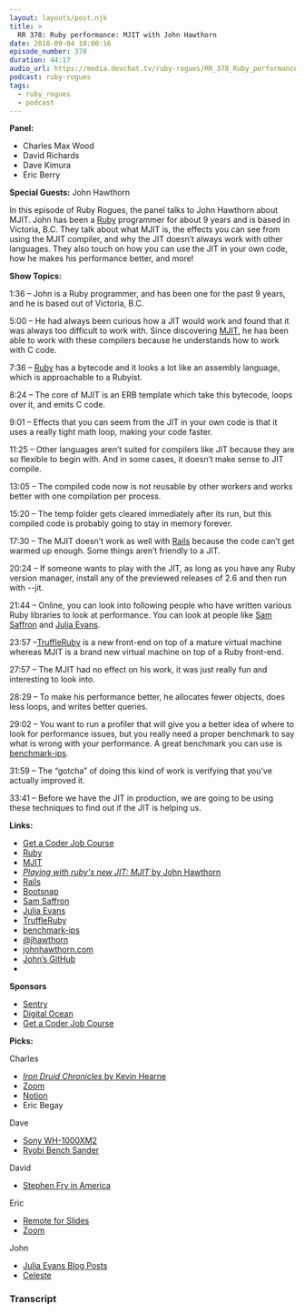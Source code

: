 ```yaml
---
layout: layouts/post.njk
title: >
  RR 378: Ruby performance: MJIT with John Hawthorn
date: 2018-09-04 10:00:16
episode_number: 378
duration: 44:17
audio_url: https://media.devchat.tv/ruby-rogues/RR_378_Ruby_performance_MJIT_with_John_Hawthorn.mp3
podcast: ruby-rogues
tags:
  - ruby_rogues
  - podcast
---
```


**Panel:**

- Charles Max Wood
- David Richards
- Dave Kimura
- Eric Berry

**Special Guests:** John Hawthorn

In this episode of Ruby Rogues, the panel talks to John Hawthorn about MJIT. John has been a [Ruby](https://www.ruby-lang.org/en/) programmer for about 9 years and is based in Victoria, B.C. They talk about what MJIT is, the effects you can see from using the MJIT compiler, and why the JIT doesn’t always work with other languages. They also touch on how you can use the JIT in your own code, how he makes his performance better, and more!

**Show Topics:**

1:36 – John is a Ruby programmer, and has been one for the past 9 years, and he is based out of Victoria, B.C.

5:00 – He had always been curious how a JIT would work and found that it was always too difficult to work with. Since discovering [MJIT](https://github.com/k0kubun/yarv-mjit), he has been able to work with these compilers because he understands how to work with C code.

7:36 – [Ruby](https://www.ruby-lang.org/en/) has a bytecode and it looks a lot like an assembly language, which is approachable to a Rubyist.

8:24 – The core of MJIT is an ERB template which take this bytecode, loops over it, and emits C code.

9:01 – Effects that you can seem from the JIT in your own code is that it uses a really tight math loop, making your code faster.

11:25 – Other languages aren’t suited for compilers like JIT because they are so flexible to begin with. And in some cases, it doesn’t make sense to JIT compile.

13:05 – The compiled code now is not reusable by other workers and works better with one compilation per process.

15:20 – The temp folder gets cleared immediately after its run, but this compiled code is probably going to stay in memory forever.

17:30 – The MJIT doesn’t work as well with [Rails](https://rubyonrails.org/) because the code can’t get warmed up enough. Some things aren’t friendly to a JIT.

20:24 – If someone wants to play with the JIT, as long as you have any Ruby version manager, install any of the previewed releases of 2.6 and then run with --jit.

21:44 – Online, you can look into following people who have written various Ruby libraries to look at performance. You can look at people like [Sam Saffron](https://samsaffron.com/) and [Julia Evans](https://jvns.ca/).

23:57 –[TruffleRuby](https://github.com/oracle/truffleruby) is a new front-end on top of a mature virtual machine whereas MJIT is a brand new virtual machine on top of a Ruby front-end.

27:57 – The MJIT had no effect on his work, it was just really fun and interesting to look into.

28:29 – To make his performance better, he allocates fewer objects, does less loops, and writes better queries.

29:02 – You want to run a profiler that will give you a better idea of where to look for performance issues, but you really need a proper benchmark to say what is wrong with your performance. A great benchmark you can use is [benchmark-ips](https://github.com/evanphx/benchmark-ips).

31:59 – The “gotcha” of doing this kind of work is verifying that you’ve actually improved it.

33:41 – Before we have the JIT in production, we are going to be using these techniques to find out if the JIT is helping us.

**Links:**

- [Get a Coder Job Course](https://devchat.tv/get-a-coder-job/)
- [Ruby](https://www.ruby-lang.org/en/)
- [MJIT](https://github.com/k0kubun/yarv-mjit)
- [_Playing with ruby's new JIT: MJIT_ by John Hawthorn](https://www.johnhawthorn.com/2018/02/playing-with-ruby-jit-mjit/)
- [Rails](https://rubyonrails.org/)
- [Bootsnap](https://github.com/Shopify/bootsnap)
- [Sam Saffron](https://samsaffron.com/)
- [Julia Evans](https://jvns.ca/)
- [TruffleRuby](https://github.com/oracle/truffleruby)
- [benchmark-ips](https://github.com/evanphx/benchmark-ips)
- [@jhawthorn](https://twitter.com/jhawthorn?lang=en)
- [johnhawthorn.com](https://www.johnhawthorn.com/)
- [John’s GitHub](https://github.com/jhawthorn)
-

**Sponsors**

- [Sentry](https://sentry.io/welcome/)
- [Digital Ocean](https://www.digitalocean.com/)
- [Get a Coder Job Course](https://devchat.tv/get-a-coder-job/)

**Picks:**

Charles

- [_Iron Druid Chronicles_ by Kevin Hearne](https://www.amazon.com/s/ref=as_li_ss_tl?field-keywords=iron%2520druid%2520chronicles&ascsub&ref=aa_scomp_aapi1&linkCode=sl2&tag=devchattv-20&linkId=e49d3e20a9fc3e71c28ac28516e5bd42&language=en_US)
- [Zoom](https://zoom.us/)
- [Notion](https://www.notion.so/)
- Eric Begay

Dave

- [Sony WH-1000XM2](https://www.sony.com/electronics/headband-headphones/wh-1000xm2)
- [Ryobi Bench Sander](https://www.homedepot.com/p/Ryobi-120-Volt-Bench-Sander-BD4601G/205509608)

David

- [Stephen Fry in America](https://www.imdb.com/title/tt1307789/)

Eric

- [Remote for Slides](https://slides.limhenry.xyz/)
- [Zoom](https://zoom.us/)

John

- [Julia Evans Blog Posts](https://jvns.ca/categories/ruby-profiler/)
- [Celeste](http://www.celestegame.com/)

### Transcript
